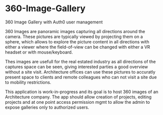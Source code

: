 # 360-Image-Gallery
360 Image Gallery with Auth0 user management


360 Images are panoramic images capturing all directions around the camera. 
These pictures are typically viewed by projecting them on a sphere, which allows to explore the picture content in all directions with either a viewer where the field-of-view can be changed with either a VR headset or with mouse/keyboard.

Thes images are usefull for the real estated industry as all directions of the captures space can be seen, giving interested parties a good overview without a site visit. Architecture offices can use these pictures to accuratly present space to clients and remote colleagues who can not visit a site due to mobility restrictions.

This application is work-in-progress and its goal is to host 360 images of an Architecture company.
The app should allow creation of projects, editing projects and at one point access permission mgmt to allow the admin to expose galleries only to authorized users.
